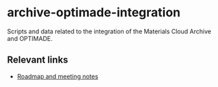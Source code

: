 # archive-optimade-integration

Scripts and data related to the integration of the Materials Cloud Archive and OPTIMADE.

## Relevant links

- [Roadmap and meeting notes](https://docs.google.com/document/d/1cIpwuX6Ty5d3ZHKYWktQaBBQcI9fYmgG_hsD1P1UpO4/edit)
